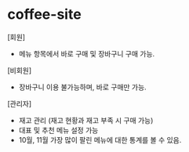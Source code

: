 # coffee-site

[회원]
- 메뉴 항목에서 바로 구매 및 장바구니 구매 가능.

[비회원]
- 장바구니 이용 불가능하며, 바로 구매만 가능.

[관리자]
- 재고 관리 (재고 현황과 재고 부족 시 구매 가능)
- 대표 및 추천 메뉴 설정 가능
- 10월, 11월 가장 많이 팔린 메뉴에 대한 통계를 볼 수 있음.
